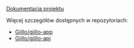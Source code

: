 [Dokumentacja projektu](https://docs.google.com/document/d/1KbVHDWZOpHwQ5BojelwQr7ygqzB2p0gW_e6AKei-12Q/edit?usp=sharing)

Więcej szczegółów dostępnych w repozytoriach:

- [Gjillo/gjillo-app](https://github.com/gjillo/gjillo-app)
- [Gjillo/gjillo-api](https://github.com/gjillo/gjillo-api)